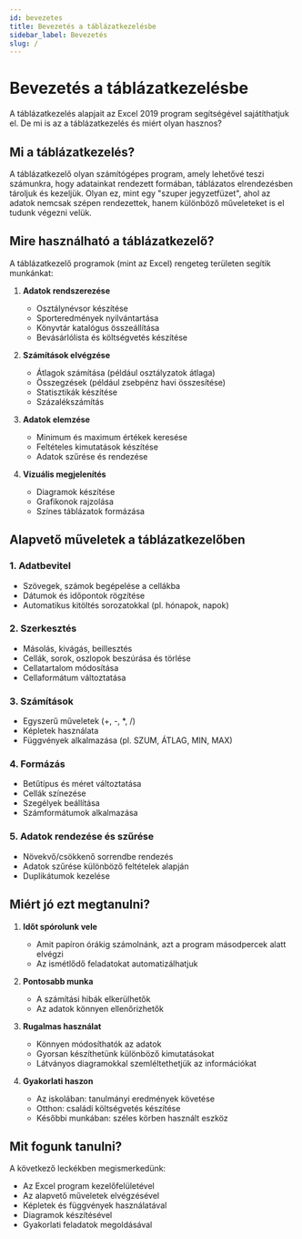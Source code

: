 ```yaml
---
id: bevezetes
title: Bevezetés a táblázatkezelésbe
sidebar_label: Bevezetés
slug: /
---
```


# Bevezetés a táblázatkezelésbe

A táblázatkezelés alapjait az Excel 2019 program segítségével sajátíthatjuk el. De mi is az a táblázatkezelés és miért olyan hasznos?

## Mi a táblázatkezelés?

A táblázatkezelő olyan számítógépes program, amely lehetővé teszi számunkra, hogy adatainkat rendezett formában, táblázatos elrendezésben tároljuk és kezeljük. Olyan ez, mint egy "szuper jegyzetfüzet", ahol az adatok nemcsak szépen rendezettek, hanem különböző műveleteket is el tudunk végezni velük.

## Mire használható a táblázatkezelő?

A táblázatkezelő programok (mint az Excel) rengeteg területen segítik munkánkat:

1. **Adatok rendszerezése**
   - Osztálynévsor készítése
   - Sporteredmények nyilvántartása
   - Könyvtár katalógus összeállítása
   - Bevásárlólista és költségvetés készítése

2. **Számítások elvégzése**
   - Átlagok számítása (például osztályzatok átlaga)
   - Összegzések (például zsebpénz havi összesítése)
   - Statisztikák készítése
   - Százalékszámítás

3. **Adatok elemzése**
   - Minimum és maximum értékek keresése
   - Feltételes kimutatások készítése
   - Adatok szűrése és rendezése

4. **Vizuális megjelenítés**
   - Diagramok készítése
   - Grafikonok rajzolása
   - Színes táblázatok formázása

## Alapvető műveletek a táblázatkezelőben

### 1. Adatbevitel
- Szövegek, számok begépelése a cellákba
- Dátumok és időpontok rögzítése
- Automatikus kitöltés sorozatokkal (pl. hónapok, napok)

### 2. Szerkesztés
- Másolás, kivágás, beillesztés
- Cellák, sorok, oszlopok beszúrása és törlése
- Cellatartalom módosítása
- Cellaformátum változtatása

### 3. Számítások
- Egyszerű műveletek (+, -, *, /)
- Képletek használata
- Függvények alkalmazása (pl. SZUM, ÁTLAG, MIN, MAX)

### 4. Formázás
- Betűtípus és méret változtatása
- Cellák színezése
- Szegélyek beállítása
- Számformátumok alkalmazása

### 5. Adatok rendezése és szűrése
- Növekvő/csökkenő sorrendbe rendezés
- Adatok szűrése különböző feltételek alapján
- Duplikátumok kezelése

## Miért jó ezt megtanulni?

1. **Időt spórolunk vele**
   - Amit papíron órákig számolnánk, azt a program másodpercek alatt elvégzi
   - Az ismétlődő feladatokat automatizálhatjuk

2. **Pontosabb munka**
   - A számítási hibák elkerülhetők
   - Az adatok könnyen ellenőrizhetők

3. **Rugalmas használat**
   - Könnyen módosíthatók az adatok
   - Gyorsan készíthetünk különböző kimutatásokat
   - Látványos diagramokkal szemléltethetjük az információkat

4. **Gyakorlati haszon**
   - Az iskolában: tanulmányi eredmények követése
   - Otthon: családi költségvetés készítése
   - Későbbi munkában: széles körben használt eszköz

## Mit fogunk tanulni?

A következő leckékben megismerkedünk:
- Az Excel program kezelőfelületével
- Az alapvető műveletek elvégzésével
- Képletek és függvények használatával
- Diagramok készítésével
- Gyakorlati feladatok megoldásával
